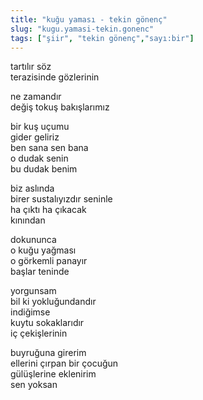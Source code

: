 ```yaml
---
title: "kuğu yaması - tekin gönenç"
slug: "kugu.yamasi-tekin.gonenc"
tags: ["şiir", "tekin gönenç","sayı:bir"]
---
```


tartılır söz\
terazisinde gözlerinin

ne zamandır\
değiş tokuş bakışlarımız

bir kuş uçumu\
gider geliriz\
ben sana sen bana\
o dudak senin\
bu dudak benim

biz aslında\
birer sustalıyızdır seninle\
ha çıktı ha çıkacak\
kınından

dokununca\
o kuğu yağması\
o görkemli panayır\
başlar teninde

yorgunsam\
bil ki yokluğundandır\
indiğimse\
kuytu sokaklarıdır\
iç çekişlerinin

buyruğuna girerim\
ellerini çırpan bir çocuğun\
gülüşlerine eklenirim\
sen yoksan

